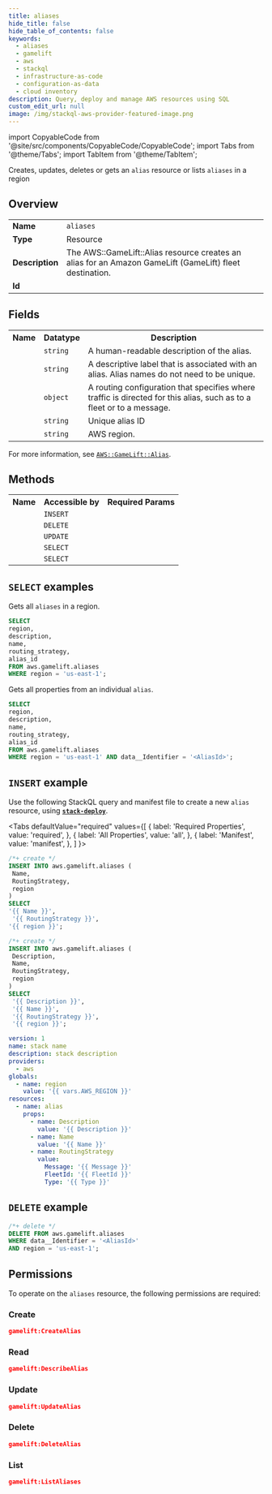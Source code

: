 ```yaml
---
title: aliases
hide_title: false
hide_table_of_contents: false
keywords:
  - aliases
  - gamelift
  - aws
  - stackql
  - infrastructure-as-code
  - configuration-as-data
  - cloud inventory
description: Query, deploy and manage AWS resources using SQL
custom_edit_url: null
image: /img/stackql-aws-provider-featured-image.png
---
```


import CopyableCode from '@site/src/components/CopyableCode/CopyableCode';
import Tabs from '@theme/Tabs';
import TabItem from '@theme/TabItem';

Creates, updates, deletes or gets an <code>alias</code> resource or lists <code>aliases</code> in a region

## Overview
<table>
<tbody>
<tr><td><b>Name</b></td><td><code>aliases</code></td></tr>
<tr><td><b>Type</b></td><td>Resource</td></tr>
<tr><td><b>Description</b></td><td>The AWS::GameLift::Alias resource creates an alias for an Amazon GameLift (GameLift) fleet destination.</td></tr>
<tr><td><b>Id</b></td><td><CopyableCode code="aws.gamelift.aliases" /></td></tr>
</tbody>
</table>

## Fields
<table>
<tbody>
<tr><th>Name</th><th>Datatype</th><th>Description</th></tr><tr><td><CopyableCode code="description" /></td><td><code>string</code></td><td>A human-readable description of the alias.</td></tr>
<tr><td><CopyableCode code="name" /></td><td><code>string</code></td><td>A descriptive label that is associated with an alias. Alias names do not need to be unique.</td></tr>
<tr><td><CopyableCode code="routing_strategy" /></td><td><code>object</code></td><td>A routing configuration that specifies where traffic is directed for this alias, such as to a fleet or to a message.</td></tr>
<tr><td><CopyableCode code="alias_id" /></td><td><code>string</code></td><td>Unique alias ID</td></tr>
<tr><td><CopyableCode code="region" /></td><td><code>string</code></td><td>AWS region.</td></tr>
</tbody>
</table>

For more information, see <a href="https://docs.aws.amazon.com/AWSCloudFormation/latest/UserGuide/aws-resource-gamelift-alias.html"><code>AWS::GameLift::Alias</code></a>.

## Methods

<table>
<tbody>
  <tr>
    <th>Name</th>
    <th>Accessible by</th>
    <th>Required Params</th>
  </tr>
  <tr>
    <td><CopyableCode code="create_resource" /></td>
    <td><code>INSERT</code></td>
    <td><CopyableCode code="Name, RoutingStrategy, region" /></td>
  </tr>
  <tr>
    <td><CopyableCode code="delete_resource" /></td>
    <td><code>DELETE</code></td>
    <td><CopyableCode code="data__Identifier, region" /></td>
  </tr>
  <tr>
    <td><CopyableCode code="update_resource" /></td>
    <td><code>UPDATE</code></td>
    <td><CopyableCode code="data__Identifier, data__PatchDocument, region" /></td>
  </tr>
  <tr>
    <td><CopyableCode code="list_resources" /></td>
    <td><code>SELECT</code></td>
    <td><CopyableCode code="region" /></td>
  </tr>
  <tr>
    <td><CopyableCode code="get_resource" /></td>
    <td><code>SELECT</code></td>
    <td><CopyableCode code="data__Identifier, region" /></td>
  </tr>
</tbody>
</table>

## `SELECT` examples
Gets all <code>aliases</code> in a region.
```sql
SELECT
region,
description,
name,
routing_strategy,
alias_id
FROM aws.gamelift.aliases
WHERE region = 'us-east-1';
```
Gets all properties from an individual <code>alias</code>.
```sql
SELECT
region,
description,
name,
routing_strategy,
alias_id
FROM aws.gamelift.aliases
WHERE region = 'us-east-1' AND data__Identifier = '<AliasId>';
```

## `INSERT` example

Use the following StackQL query and manifest file to create a new <code>alias</code> resource, using [__`stack-deploy`__](https://pypi.org/project/stack-deploy/).

<Tabs
    defaultValue="required"
    values={[
      { label: 'Required Properties', value: 'required', },
      { label: 'All Properties', value: 'all', },
      { label: 'Manifest', value: 'manifest', },
    ]
}>
<TabItem value="required">

```sql
/*+ create */
INSERT INTO aws.gamelift.aliases (
 Name,
 RoutingStrategy,
 region
)
SELECT 
'{{ Name }}',
 '{{ RoutingStrategy }}',
'{{ region }}';
```
</TabItem>
<TabItem value="all">

```sql
/*+ create */
INSERT INTO aws.gamelift.aliases (
 Description,
 Name,
 RoutingStrategy,
 region
)
SELECT 
 '{{ Description }}',
 '{{ Name }}',
 '{{ RoutingStrategy }}',
 '{{ region }}';
```
</TabItem>
<TabItem value="manifest">

```yaml
version: 1
name: stack name
description: stack description
providers:
  - aws
globals:
  - name: region
    value: '{{ vars.AWS_REGION }}'
resources:
  - name: alias
    props:
      - name: Description
        value: '{{ Description }}'
      - name: Name
        value: '{{ Name }}'
      - name: RoutingStrategy
        value:
          Message: '{{ Message }}'
          FleetId: '{{ FleetId }}'
          Type: '{{ Type }}'

```
</TabItem>
</Tabs>

## `DELETE` example

```sql
/*+ delete */
DELETE FROM aws.gamelift.aliases
WHERE data__Identifier = '<AliasId>'
AND region = 'us-east-1';
```

## Permissions

To operate on the <code>aliases</code> resource, the following permissions are required:

### Create
```json
gamelift:CreateAlias
```

### Read
```json
gamelift:DescribeAlias
```

### Update
```json
gamelift:UpdateAlias
```

### Delete
```json
gamelift:DeleteAlias
```

### List
```json
gamelift:ListAliases
```
